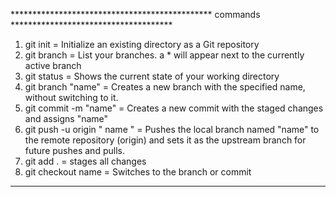 

**********************************************  commands  *************************************

1) git init = Initialize an existing directory as a Git repository
2) git branch = List your branches. a * will appear next to the currently active branch
3) git status =  Shows the current state of your working directory
4) git branch  "name" = Creates a new branch with the specified name, without switching to it.
5) git commit -m "name" =  Creates a new commit with the staged changes and assigns "name"
6) git push -u origin " name " = Pushes the local branch named "name" to the remote repository  (origin) and sets it as the upstream branch for future pushes and pulls.
7) git add .  = stages all changes
8) git checkout name = Switches to the branch or commit

************************************************************************************************

 